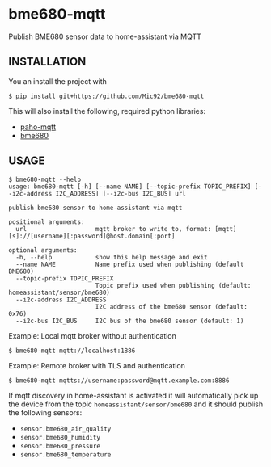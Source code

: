 # bme680-mqtt
Publish BME680 sensor data to home-assistant via MQTT

## INSTALLATION

You an install the project with

```console
$ pip install git+https://github.com/Mic92/bme680-mqtt
```

This will also install the following, required python libraries:

- [paho-mqtt](https://pypi.org/project/paho-mqtt)
- [bme680](https://github.com/pimoroni/bme680-python/tree/master/library)


## USAGE

```console
$ bme680-mqtt --help
usage: bme680-mqtt [-h] [--name NAME] [--topic-prefix TOPIC_PREFIX] [--i2c-address I2C_ADDRESS] [--i2c-bus I2C_BUS] url

publish bme680 sensor to home-assistant via mqtt

positional arguments:
  url                   mqtt broker to write to, format: [mqtt][s]://[username][:password]@host.domain[:port]

optional arguments:
  -h, --help            show this help message and exit
  --name NAME           Name prefix used when publishing (default BME680)
  --topic-prefix TOPIC_PREFIX
                        Topic prefix used when publishing (default: homeassistant/sensor/bme680)
  --i2c-address I2C_ADDRESS
                        I2C address of the bme680 sensor (default: 0x76)
  --i2c-bus I2C_BUS     I2C bus of the bme680 sensor (default: 1)
```

Example: Local mqtt broker without authentication

```console
$ bme680-mqtt mqtt://localhost:1886
```

Example: Remote broker with TLS and authentication

```console
$ bme680-mqtt mqtts://username:password@mqtt.example.com:8886
```

If mqtt discovery in home-assistant is activated it will automatically pick up the device from the topic `homeassistant/sensor/bme680` and it should
publish the following sensors:

- `sensor.bme680_air_quality`
- `sensor.bme680_humidity`
- `sensor.bme680_pressure`
- `sensor.bme680_temperature`
